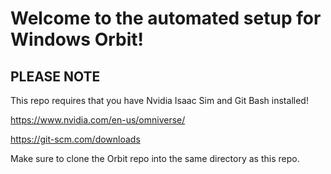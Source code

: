 # Welcome to the automated setup for Windows Orbit!

## PLEASE NOTE
This repo requires that you have Nvidia Isaac Sim and Git Bash installed!

https://www.nvidia.com/en-us/omniverse/

https://git-scm.com/downloads

Make sure to clone the Orbit repo into the same directory as this repo.

